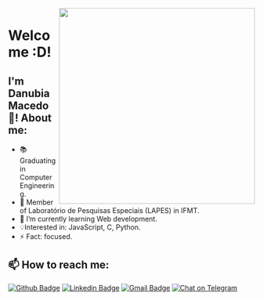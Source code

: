 <img align="right" width="400" height="400" src="https://media.giphy.com/media/R97jJCEGEmh0I/giphy.gif">


# Welcome :D! 

## I'm Danubia Macedo 👋! About me:


- :books: Graduating in Computer Engineering.
- :microscope: Member of Laboratório de Pesquisas Especiais (LAPES) in IFMT.
- 🌱 I’m currently learning Web development. 
- :bulb:Interested in: JavaScript, C, Python.
- ⚡ Fact: focused.
<!--
**DanubiaM/DanubiaM** is a ✨ _special_ ✨ repository because its `README.md` (this file) appears on your GitHub profile.
-->
## 📫 How to reach me: 

[![Github Badge](https://img.shields.io/badge/-Github-000?style=flat-square&logo=Github&logoColor=white&link=link_do_seu_perfil_no_github)](https://github.com/DanubiaM)
[![Linkedin Badge](https://img.shields.io/badge/-LinkedIn-blue?style=flat-square&logo=Linkedin&logoColor=white&link=link_do_seu_perfil_no_linkedin)](https://www.linkedin.com/in/danubia-macedo-2b855515b/)
[![Gmail Badge](https://img.shields.io/badge/-Gmail-c14438?style=flat-square&logo=Gmail&logoColor=white&link=mailto:danubia10-dm@hotmail.com)](mailto:danubia10-dm@hotmail.com)
[![Chat on Telegram](https://img.shields.io/badge/Chat%20on-Telegram-brightgreen.svg)](https://t.me/joinchat/AAAAAEbSbiKK38fCVxfifA)  
